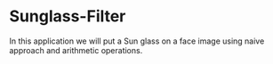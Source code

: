 # Sunglass-Filter
In this application we will put a Sun glass on a face image using naive approach and arithmetic operations.
